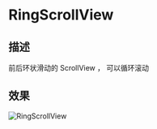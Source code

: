 # RingScrollView
## 描述
前后环状滑动的 ScrollView ， 可以循环滚动
## 效果
![RingScrollView](https://github.com/MTAndroidDev/CoustomScrollView/blob/master/gif/RingScrollView.gif)
